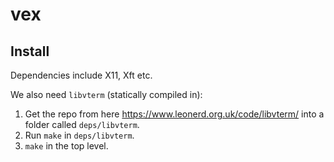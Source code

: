 # vex

## Install

Dependencies include X11, Xft etc.

We also need `libvterm` (statically compiled in):
1. Get the repo from here https://www.leonerd.org.uk/code/libvterm/ into a folder called `deps/libvterm`.
2. Run `make` in `deps/libvterm`.
3. `make` in the top level.

